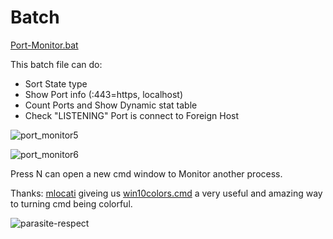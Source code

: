 # Batch
[Port-Monitor.bat](https://github.com/Arkhos69/Batch/blob/main/tool_Port-Monitor.bat)

This batch file can do:

- Sort State type
- Show Port info (:443=https, localhost)
- Count Ports and Show Dynamic stat table
- Check "LISTENING" Port is connect to Foreign Host

![port_monitor5](https://user-images.githubusercontent.com/98234168/153008347-67431584-2d06-403c-aa90-8d4f14934075.png)

![port_monitor6](https://user-images.githubusercontent.com/98234168/153035849-538afe2d-cee9-4c9b-97a6-6667887f2250.png)

Press N can open a new cmd window to Monitor another process.

Thanks: [mlocati](https://gist.github.com/mlocati) giveing us [win10colors.cmd](https://gist.github.com/mlocati/fdabcaeb8071d5c75a2d51712db24011) a very useful and amazing way to turning cmd being colorful.

![parasite-respect](https://user-images.githubusercontent.com/98234168/153065065-9ac7d784-3db8-4379-8d5d-33e52ba45b47.gif)
